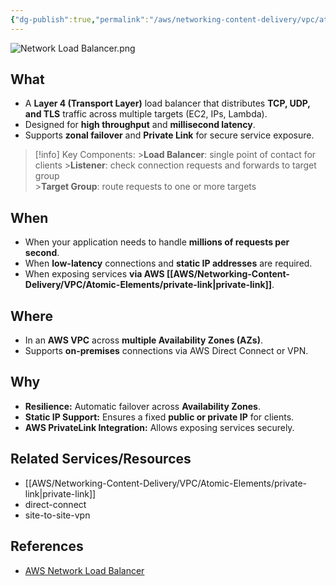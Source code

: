 ```yaml
---
{"dg-publish":true,"permalink":"/aws/networking-content-delivery/vpc/atomic-elements/network-load-balancer/","title":"Network Load Balancer"}
---
```


![Network Load Balancer.png](/img/user/AWS/Networking-Content-Delivery/VPC/png/Atomic-Elements/Network%20Load%20Balancer.png)

## What
- A **Layer 4 (Transport Layer)** load balancer that distributes **TCP, UDP, and TLS** traffic across multiple targets (EC2, IPs, Lambda).
- Designed for **high throughput** and **millisecond latency**. 
- Supports **zonal failover** and **Private Link** for secure service exposure.

> [!info] Key Components:
    >**Load Balancer**: single point of contact for clients 
    >**Listener**: check connection requests and forwards to target group  
    >**Target Group**: route requests to one or more targets

## When
- When your application needs to handle **millions of requests per second**.
- When **low-latency** connections and **static IP addresses** are required.
- When exposing services **via AWS [[AWS/Networking-Content-Delivery/VPC/Atomic-Elements/private-link\|private-link]]**.

## Where
- In an **AWS VPC** across **multiple Availability Zones (AZs)**.
- Supports **on-premises** connections via AWS Direct Connect or VPN.

## Why
- **Resilience:** Automatic failover across **Availability Zones**.
- **Static IP Support:** Ensures a fixed **public or private IP** for clients.
- **AWS PrivateLink Integration:** Allows exposing services securely.

## Related Services/Resources
- [[AWS/Networking-Content-Delivery/VPC/Atomic-Elements/private-link\|private-link]]
- direct-connect
- site-to-site-vpn

## References
- [AWS Network Load Balancer](https://docs.aws.amazon.com/elasticloadbalancing/latest/network/load-balancer-monitoring.html)

